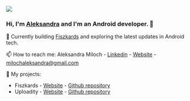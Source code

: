 <img src="https://media.licdn.com/dms/image/D4D16AQGfemBri2C03g/profile-displaybackgroundimage-shrink_350_1400/0/1711309116564?e=1717027200&v=beta&t=CFuLA59JTW7l_P76MVLE-T1I9YJKjFN6qNqh32f4x4Y">

### Hi, I'm [Aleksandra](https://aleksandramiloch.pl/) and I'm an Android developer. 👋

💼 Currently building [Fiszkards](https://play.google.com/store/apps/details?id=com.fiszkards) and exploring the latest updates in Android tech.


📫 How to reach me:
Aleksandra Miloch - [Linkedin](https://www.linkedin.com/in/aleksandra-miloch/) - [Website](https://aleksandramiloch.pl/) - milochaleksandra@gmail.com 
<br/>

📱 My projects:
* Fiszkards - [Website](https://fiszkards.pl/) - [Github repository](https://github.com/olamilosz/fiszkards/)
* Uploadity - [Website](https://aleksandramiloch.pl/uploadity/) - [Github repository](https://github.com/olamilosz/uploadity)
